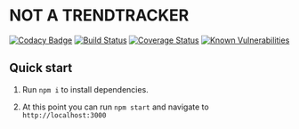 # NOT A TRENDTRACKER
[![Codacy Badge](https://api.codacy.com/project/badge/Grade/92ab695a6dc842f3b886ecd7666c27a9)](https://www.codacy.com/app/domenic.colandrea/not-a-trendtracker?utm_source=github.com&amp;utm_medium=referral&amp;utm_content=DomenicoColandrea86/not-a-trendtracker&amp;utm_campaign=Badge_Grade)
[![Build Status](https://travis-ci.org/DomenicoColandrea86/not-a-trendtracker.svg?branch=master)](https://travis-ci.org/DomenicoColandrea86/not-a-trendtracker)
[![Coverage Status](https://coveralls.io/repos/github/DomenicoColandrea86/not-a-trendtracker/badge.svg?branch=master)](https://coveralls.io/github/DomenicoColandrea86/not-a-trendtracker?branch=master)
[![Known Vulnerabilities](https://snyk.io/test/github/DomenicoColandrea86/not-a-trendtracker/badge.svg?targetFile=package.json)](https://snyk.io/test/github/DomenicoColandrea86/not-a-trendtracker?targetFile=package.json)

## Quick start

1. Run `npm i` to install dependencies.

2. At this point you can run `npm start` and navigate to `http://localhost:3000`
